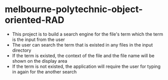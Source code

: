 # melbourne-polytechnic-object-oriented-RAD
- This project is to build a search engine for the file's term which the term is the input from the user
- The user can search the term that is existed in any files in the input directory
- If the term is existed, the context of the file and the file name will be shown on the display area
- If the term is not existed, the application will require the user for typing in again for the another search
